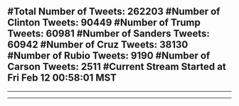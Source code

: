 #Total Number of Tweets: 262203 
#Number of Clinton Tweets: 90449
#Number of Trump Tweets: 60981
#Number of Sanders Tweets: 60942
#Number of Cruz Tweets: 38130
#Number of Rubio Tweets: 9190
#Number of Carson Tweets: 2511
#Current Stream Started at Fri Feb 12 00:58:01 MST
---
---
---
